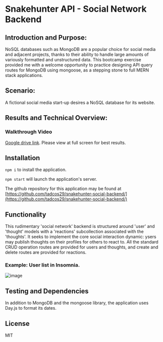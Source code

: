 # Snakehunter API - Social Network Backend

## Introduction and Purpose:

NoSQL databases such as MongoDB are a popular choice for social media and adjacent projects, thanks to their ability to handle large amounts of variously formatted and unstructured data. This bootcamp exercise provided me with a welcome opportunity to practice designing API query routes for MongoDB using mongoose, as a stepping stone to full MERN stack applications.

## Scenario:

A fictional social media start-up desires a NoSQL database for its website.

## Results and Technical Overview:

### Walkthrough Video 

[Google drive link](https://drive.google.com/file/d/1DrBYT7vzSYHZcQsEy5wQ9BFUjDki-5cj/view?usp=sharing). Please view at full screen for best results.

## Installation

`npm i` to install the application.

`npm start` will launch the application's server.

The github repository for this application may be found at [https://github.com/tadcos29/snakehunter-social-backend/](https://github.com/tadcos29/snakehunter-social-backend/)

## Functionality

This rudimentary 'social network' backend is structured around 'user' and 'thought' models with a 'reactions' subcollection associated with the 'thoughts'. It seeks to implement the core social interaction dynamic: ysers may publish thoughts on their profiles for others to react to. All the standard CRUD operation routes are provided for users and thoughts, and create and delete routes are provided for reactions.

### Example: User list in Insomnia.

![image](https://user-images.githubusercontent.com/121476474/227942626-2098bb08-3a04-416b-937d-02f981deddcd.png)

## Testing and Dependencies

In addition to MongoDB and the mongoose library, the application uses Day.js to format its dates.

## License

MIT

